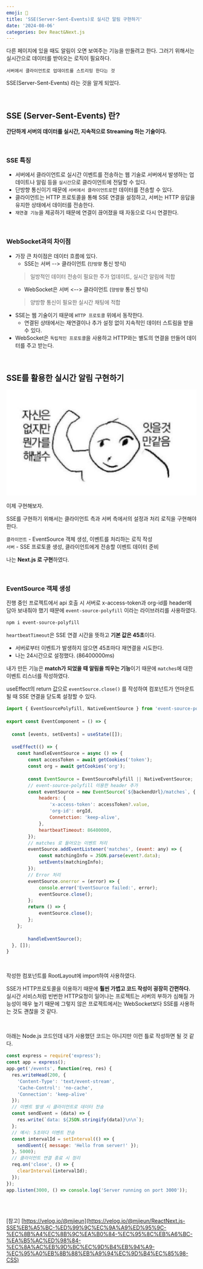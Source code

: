 ```yaml
---
emoji: 🔔
title: 'SSE(Server-Sent-Events)로 실시간 알림 구현하기'
date: '2024-08-06'
categories: Dev React&Next.js
---
```


다른 페이지에 있을 때도 알림이 오면 보여주는 기능을 만들려고 한다.
그러기 위해서는 실시간으로 데이터를 받아오는 로직이 필요하다.

`서버에서 클라이언트로 업데이트를 스트리밍 한다는 것`

SSE(Server-Sent-Events) 라는 것을 알게 되었다.

<br/>

## SSE (Server-Sent-Events) 란?

**간단하게 서버의 데이터를 실시간, 지속적으로 Streaming 하는 기술이다.**

<br/>

### SSE 특징

- 서버에서 클라이언트로 실시간 이벤트를 전송하는 웹 기술로 서버에서 발생하는 업데이트나 알림 등을 `실시간`으로 클라이언트에 전달할 수 있다.
- 단방향 통신이기 때문에 `서버에서 클라이언트로`만 데이터를 전송할 수 있다.
- 클라이언트는 HTTP 프로토콜을 통해 SSE 연결을 설정하고, 서버는 HTTP 응답을 유지한 상태에서 데이터를 전송한다.
- `재연결 기능`을 제공하기 때문에 연결이 끊어졌을 때 자동으로 다시 연결한다.

<br/>

### WebSocket과의 차이점

- 가장 큰 차이점은 데이터 흐름에 있다.
    - SSE는 서버 --> 클라이언트 (`단방향` 통신 방식)
    > 일방적인 데이터 전송이 필요한 주가 업데이트, 실시간 알림에 적합
    - WebSocket은 서버 <--> 클라이언트 (`양방향` 통신 방식)
    > 양방향 통신이 필요한 실시간 채팅에 적합
- SSE는 웹 기술이기 때문에 `HTTP 프로토콜` 위에서 동작한다. 
    - 연결된 상태에서는 재연결이나 추가 설정 없이 지속적인 데이터 스트림을 받을 수 있다.
- WebSocket은 `독립적인 프로토콜`을 사용하고 HTTP와는 별도의 연결을 만들어 데이터를 주고 받는다.

<br/>

## SSE를 활용한 실시간 알림 구현하기

![](1.png)

이제 구현해보자.

SSE를 구현하기 위해서는 클라이언트 측과 서버 측에서의 설정과 처리 로직을 구현해야 한다.

`클라이언트` - EventSource 객체 생성, 이벤트를 처리하는 로직 작성<br />
`서버` - SSE 프로토콜 생성, 클라이언트에게 전송할 이벤트 데이터 준비

나는 **Next.js 로 구현**하였다.

<br/>

### EventSource 객체 생성

진행 중인 프로젝트에서 api 호출 시 서버로 x-access-token과 org-id를 header에 담아 보내줘야 했기 때문에 `event-source-polyfill` 이라는 라이브러리를 사용하였다.
```bash
npm i event-source-polyfill
```

`heartbeatTimeout`은 SSE 연결 시간을 뜻하고 **기본 값은 45초**이다.
- 서버로부터 이벤트가 발생하지 않으면 45초마다 재연결을 시도한다.
- 나는 24시간으로 설정했다. (86400000ms)

내가 만든 기능은 **match가 되었을 때 알림을 띄우는 기능**이기 때문에 `matches`에 대한 이벤트 리스너를 작성하였다.

useEffect의 return 값으로 `eventSource.close()` 를 작성하여 컴포넌트가 언마운트 될 때 SSE 연결을 닫도록 설정할 수 있다.

```js
import { EventSourcePolyfill, NativeEventSource } from 'event-source-polyfill';

export const EventComponent = () => {

  const [events, setEvents] = useState([]);

  useEffect(() => {
    const handleEventSource = async () => {
        const accessToken = await getCookies('token');
        const org = await getCookies('org');

        const EventSource = EventSourcePolyfill || NativeEventSource;
        // event-source-polyfill 이용한 header 추가
        const eventSource = new EventSource(`${backendUrl}/matches`, {
            headers: {
                'x-access-token': accessToken?.value,
                'org-id': orgId,
                Connetction: 'keep-alive',
            },
            heartbeatTimeout: 86400000,
        });
        // matches 로 들어오는 이벤트 처리
        eventSource.addEventListener('matches', (event: any) => {
            const matchingInfo = JSON.parse(event?.data);
            setEvents(matchingInfo);
        });
        // Error 처리
        eventSource.onerror = (error) => {
            console.error('EventSource failed:', error);
            eventSource.close();
        };
        return () => {
            eventSource.close();
        };
    };

        handleEventSource();
  }, []);
}

```
<br/>

작성한 컴포넌트를 RootLayout에 import하여 사용하였다.

SSE가 HTTP프로토콜을 이용하기 때문에 **훨씬 가볍고 코드 작성이 굉장히 간편하다.**
실시간 서비스처럼 빈번한 HTTP요청이 일어나는 프로젝트는 서버의 부하가 심해질 가능성이 매우 높기 때문에 그렇지 않은 프로젝트에서는 WebSocket보다 SSE를 사용하는 것도 괜찮을 것 같다.

<br/>

아래는 Node.js 코드인데 내가 사용했던 코드는 아니지만 이런 틀로 작성하면 될 것 같다.

```js
const express = require('express');
const app = express();
app.get('/events', function(req, res) {
  res.writeHead(200, {
    'Content-Type': 'text/event-stream',
    'Cache-Control': 'no-cache',
    'Connection': 'keep-alive'
  });
  // 이벤트 발생 시 클라이언트로 데이터 전송
  const sendEvent = (data) => {
    res.write(`data: ${JSON.stringify(data)}\n\n`);
  };
  // 예시: 5초마다 이벤트 전송
  const intervalId = setInterval(() => {
    sendEvent({ message: 'Hello from server!' });
  }, 5000);
  // 클라이언트 연결 종료 시 정리
  req.on('close', () => {
    clearInterval(intervalId);
  });
});
app.listen(3000, () => console.log('Server running on port 3000'));
```



<br/>
<br/>

[참고] [https://velog.io/@mjieun](https://velog.io/@mjieun/ReactNext.js-SSE%EB%A5%BC-%ED%99%9C%EC%9A%A9%ED%95%9C-%EC%8B%A4%EC%8B%9C%EA%B0%84-%EC%95%8C%EB%A6%BC-%EA%B5%AC%ED%98%84-%EC%8A%AC%EB%9D%BC%EC%9D%B4%EB%94%A9-%EC%95%A0%EB%8B%88%EB%A9%94%EC%9D%B4%EC%85%98-CSS)

```toc
```